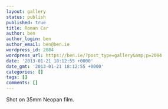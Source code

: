 ```yaml
---
layout: gallery
status: publish
published: true
title: Roman Car
author: ben
author_login: ben
author_email: ben@ben.ie
wordpress_id: 2084
wordpress_url: https://ben.ie/?post_type=gallery&amp;p=2084
date: '2013-01-21 18:12:55 +0000'
date_gmt: '2013-01-21 18:12:55 +0000'
categories: []
tags: []
comments: []
---
```

<p>Shot on 35mm Neopan film.</p>
